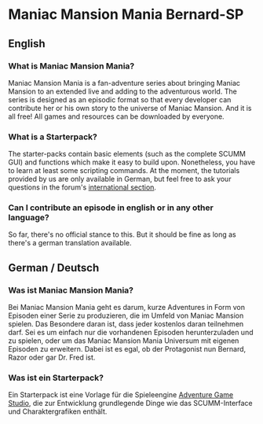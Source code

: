 #  Maniac Mansion Mania Bernard-SP
## English ##
### What is Maniac Mansion Mania? ###
Maniac Mansion Mania is a fan-adventure series about bringing Maniac Mansion to an extended live and adding to the adventurous world. The series is designed as an episodic format so that every developer can contribute her or his own story to the universe of Maniac Mansion. And it is all free! All games and resources can be downloaded by everyone.

### What is a Starterpack? ###
The starter-packs contain basic elements (such as the complete SCUMM GUI) and functions which make it easy to build upon. Nonetheless, you have to learn at least some scripting commands. At the moment, the tutorials provided by us are only available in German, but feel free to ask your questions in the forum's [international section](http://www.maniac-mansion-mania.de/forum/index.php?board=12.0).

### Can I contribute an episode in english or in any other language? ###
So far, there's no official stance to this. But it should be fine as long as there's a german translation available. 

## German / Deutsch ##
### Was ist Maniac Mansion Mania? ###
Bei Maniac Mansion Mania geht es darum, kurze Adventures in Form von Episoden einer Serie zu produzieren, die im Umfeld von Maniac Mansion spielen. Das Besondere daran ist, dass jeder kostenlos daran teilnehmen darf. Sei es um einfach nur die vorhandenen Episoden herunterzuladen und zu spielen, oder um das Maniac Mansion Mania Universum mit eigenen Episoden zu erweitern. Dabei ist es egal, ob der Protagonist nun Bernard, Razor oder gar Dr. Fred ist. 

### Was ist ein Starterpack? ###
Ein Starterpack ist eine Vorlage für die Spieleengine [Adventure Game Studio](http://www.adventuregamestudio.co.uk/), die zur Entwicklung grundlegende Dinge wie das SCUMM-Interface und Charaktergrafiken enthält.
